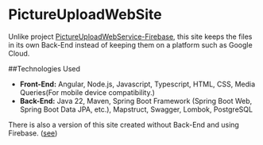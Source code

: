 # PictureUploadWebSite

 Unlike project [PictureUploadWebService-Firebase](https://github.com/ulasahin/PictureUploadWebService-Firebase), this site keeps the files in its own Back-End instead of keeping them on a platform such as Google Cloud.

##Technologies Used
- **Front-End:** Angular, Node.js, Javascript, Typescript, HTML, CSS, Media Queries(For mobile device compatibility.)
- **Back-End:** Java 22, Maven, Spring Boot Framework (Spring Boot Web, Spring Boot Data JPA, etc.), Mapstruct, Swagger, Lombok, PostgreSQL

There is also a version of this site created without Back-End and using Firebase. ([see](https://github.com/ulasahin/PictureUploadWebService-Firebase))
